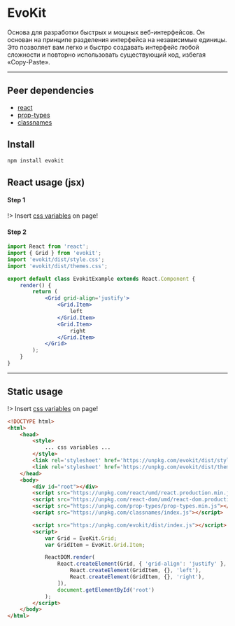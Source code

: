 [react]: //www.npmjs.com/package/react
[prop-types]: //www.npmjs.com/package/prop-types
[classnames]: //www.npmjs.com/package/classnames
[variables]: /docs/base/variables.md

# EvoKit

Основа для разработки быстрых и мощных веб-интерфейсов. Он основан на принципе разделения интерфейса на независимые единицы. Это позволяет вам легко и быстро создавать интерфейс любой сложности и повторно использовать существующий код, избегая «Copy-Paste».

---

## Peer dependencies

 - [react]
 - [prop-types]
 - [classnames]

## Install
```bash
npm install evokit
```

## React usage (jsx)

#### Step 1

!> Insert [css variables][variables] on page!

#### Step 2

```jsx
import React from 'react';
import { Grid } from 'evokit';
import 'evokit/dist/style.css';
import 'evokit/dist/themes.css';

export default class EvokitExample extends React.Component {
    render() {
        return (
            <Grid grid-align='justify'>
                <Grid.Item>
                    left
                </Grid.Item>
                <Grid.Item>
                    right
                </Grid.Item>
            </Grid>
        );
    }
}
```

---

## Static usage

!> Insert [css variables][variables] on page!

```html
<!DOCTYPE html>
<html>
    <head>
        <style>
            ... css variables ...
        </style>
        <link rel='stylesheet' href='https://unpkg.com/evokit/dist/style.css'>
        <link rel='stylesheet' href='https://unpkg.com/evokit/dist/themes.css'>
    </head>
    <body>
        <div id="root"></div>
        <script src="https://unpkg.com/react/umd/react.production.min.js"></script>
        <script src="https://unpkg.com/react-dom/umd/react-dom.production.min.js"></script>
        <script src="https://unpkg.com/prop-types/prop-types.min.js"></script>
        <script src="https://unpkg.com/classnames/index.js"></script>

        <script src="https://unpkg.com/evokit/dist/index.js"></script>
        <script>
            var Grid = EvoKit.Grid;
            var GridItem = EvoKit.Grid.Item;

            ReactDOM.render(
                React.createElement(Grid, { 'grid-align': 'justify' }, [
                    React.createElement(GridItem, {}, 'left'),
                    React.createElement(GridItem, {}, 'right'),
                ]),
                document.getElementById('root')
            );
        </script>
    </body>
</html>
```
